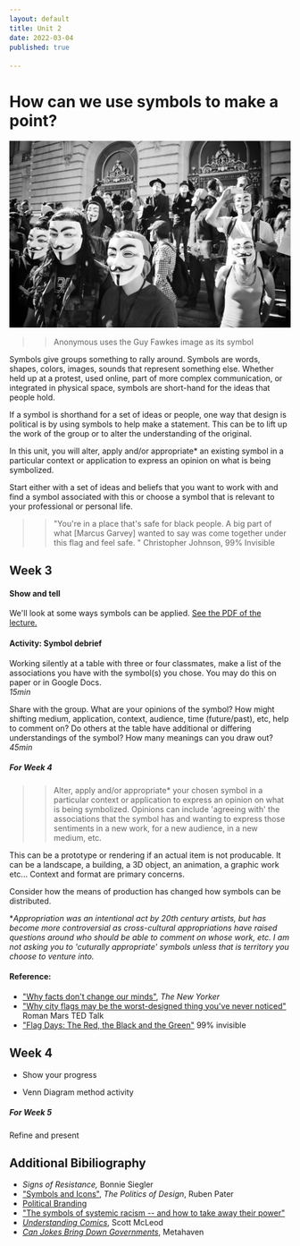 ```yaml
---
layout: default
title: Unit 2
date: 2022-03-04
published: true

---
```


# How can we use symbols to make a point?


![Anonymous](/img/anon.jpg)
>>Anonymous uses the Guy Fawkes image as its symbol



Symbols give groups something to rally around. Symbols are words, shapes, colors, images, sounds that represent something else. Whether held up at a protest, used online, part of more complex communication, or integrated in physical space, symbols are short-hand for the ideas that people hold.  

If a symbol is shorthand for a set of ideas or people, one way that design is political is by using symbols to help make a statement. This can be to lift up the work of the group or to alter the understanding of the original. 

In this unit, you will alter, apply and/or appropriate* an existing symbol in a particular context or application to express an opinion on what is being symbolized.

Start either with a set of ideas and beliefs that you want to work with and find a symbol associated with this or choose a symbol that is relevant to your professional or personal life.

>>"You're in a place that's safe for black people. A big part of what [Marcus Garvey] wanted to say was come together under this flag and feel safe. " Christopher Johnson, 99% Invisible



## Week 3

#### Show and tell

We'll look at some ways symbols can be applied. [See the PDF of the lecture.](https://drive.google.com/file/d/19NlecljyxzFw-5NJYO0wj8fQDE5nxiHy/view?usp=sharing)

#### Activity: Symbol debrief

Working silently at a table with three or four classmates, make a list of the associations you have with the symbol(s) you chose. You may do this on paper or in Google Docs.<br>
*15min*

Share with the group. What are your opinions of the symbol? How might shifting medium, application, context, audience, time (future/past), etc, help to comment on?
Do others at the table have additional or differing understandings of the symbol? How many meanings can you draw out? <br>
*45min*


##### For Week 4

>>Alter, apply and/or appropriate* your chosen symbol in a particular context or application to express an opinion on what is being symbolized. Opinions can include 'agreeing with' the associations that the symbol has and wanting to express those sentiments in a new work, for a new audience, in a new medium, etc.

This can be a prototype or rendering if an actual item is not producable. It can be a landscape, a building, a 3D object, an animation, a graphic work etc... Context and format are primary concerns.

Consider how the means of production has changed how symbols can be distributed.

**Appropriation was an intentional act by 20th century artists, but has become more controversial as cross-cultural appropriations have raised questions around who should be able to comment on whose work, etc. I am not asking you to 'cuturally appropriate' symbols unless that is territory you choose to venture into.*



#### Reference:

* ["Why facts don't change our minds"](https://www.newyorker.com/magazine/2017/02/27/why-facts-dont-change-our-minds?utm_source=pocket-newtab), *The New Yorker*
* ["Why city flags may be the worst-designed thing you've never noticed"](https://www.youtube.com/watch?v=pnv5iKB2hl4&ab_channel=TED) Roman Mars TED Talk
* ["Flag Days: The Red, the Black and the Green"](https://99percentinvisible.org/episode/flag-days-the-red-the-black-the-green/) 99% invisible


<div id="week4"></div>

## Week 4

- Show your progress 

- Venn Diagram method activity

<div id="week5"></div>

##### For Week 5

Refine and present 


## Additional Bibiliography

* *Signs of Resistance,* Bonnie Siegler
* ["Symbols and Icons"](https://www.are.na/block/5681009), *The Politics of Design*, Ruben Pater
* [Political Branding](https://www.nytimes.com/2019/06/24/style/democratic-debate-candidates-image.html)
* ["The symbols of systemic racism -- and how to take away their power"](https://www.ted.com/talks/paul_rucker_the_symbols_of_systemic_racism_and_how_to_take_away_their_power#t-400123)
* *[Understanding Comics](https://drive.google.com/file/d/10XUR5d5wVGGlUUwjlNTbmczmXl2zME05/view?usp=sharing)*, Scott McLeod
* *[Can Jokes Bring Down Governments](http://theorytuesdays.com/wp-content/uploads/2016/12/Can-Jokes-Bring-Down-Governments-Metahaven.pdf)*, Metahaven